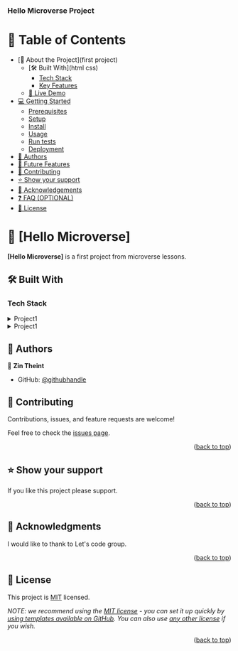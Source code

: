 <a name="readme-top"></a>

  <h3><b>Hello Microverse Project</b></h3>


<!-- TABLE OF CONTENTS -->

# 📗 Table of Contents

- [📖 About the Project](first project)
  - [🛠 Built With](html css)
    - [Tech Stack](#tech-stack)
    - [Key Features](#key-features)
  - [🚀 Live Demo](#live-demo)
- [💻 Getting Started](#getting-started)
  - [Prerequisites](#prerequisites)
  - [Setup](#setup)
  - [Install](#install)
  - [Usage](#usage)
  - [Run tests](#run-tests)
  - [Deployment](#deployment)
- [👥 Authors](#authors)
- [🔭 Future Features](#future-features)
- [🤝 Contributing](#contributing)
- [⭐️ Show your support](#support)
- [🙏 Acknowledgements](#acknowledgements)
- [❓ FAQ (OPTIONAL)](#faq)
- [📝 License](#license)

<!-- PROJECT DESCRIPTION -->

# 📖 [Hello Microverse] <a name="about-project"></a>


**[Hello Microverse]** is a first project from microverse lessons.

## 🛠 Built With <a name="built-with"></a>
### Tech Stack <a name="tech-stack"></a>
<details>
  <summary>Project1</summary>
  <ul>
    <li>HTML</li>
  </ul>
</details>
<details>
  <summary>Project1</summary>
  <ul>
    <li>CSS</li>
  </ul>
</details>

<!-- AUTHORS -->

## 👥 Authors <a name="authors"></a>

👤 **Zin Theint**

- GitHub: [@githubhandle](https://github.com/mioOleen)


<!-- CONTRIBUTING -->

## 🤝 Contributing <a name="contributing"></a>

Contributions, issues, and feature requests are welcome!

Feel free to check the [issues page](https://github.com/mioOleen/First-project/issues/2#issue-1913545796).

<p align="right">(<a href="#readme-top">back to top</a>)</p>

<!-- SUPPORT -->

## ⭐️ Show your support <a name="support"></a>

If you like this project please support.

<p align="right">(<a href="#readme-top">back to top</a>)</p>

<!-- ACKNOWLEDGEMENTS -->

## 🙏 Acknowledgments <a name="acknowledgements"></a>

I would like to thank to Let's code group.

<p align="right">(<a href="#readme-top">back to top</a>)</p>


<!-- LICENSE -->

## 📝 License <a name="license"></a>

This project is [MIT](./LICENSE) licensed.

_NOTE: we recommend using the [MIT license]([https://choosealicense.com/licenses/mit/) - you can set it up quickly by [using templates available on GitHub](https://docs.github.com/en/communities/setting-up-your-project-for-healthy-contributions/adding-a-license-to-a-repository). You can also use [any other license](https://choosealicense.com/licenses/](https://github.com/mioOleen/First-project/blob/project1/LICENSE)) if you wish._

<p align="right">(<a href="#readme-top">back to top</a>)</p>
